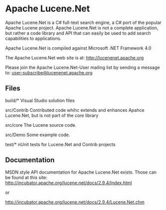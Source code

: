 # Apache Lucene.Net

Apache Lucene.Net is a C# full-text search engine, a C# port of the popular Apache Lucene project.  Apache Lucene.Net is not a complete application, but rather a code library and API that can easily be used to add search capabilities to applications.

Apache Lucene.Net is compiled against Microsoft .NET Framework 4.0

The Apache Lucene.Net web site is at:
  http://lucenenet.apache.org

Please join the Apache Lucene.Net-User mailing list by sending a message to:
  user-subscribe@lucenenet.apache.org


## Files
  
build/*
  Visual Studio solution files
 
src/Contrib
  Contributed code whihc extends and enhances Apahce Lucene.Net, but is not part of the core library
  
src/core
  The Lucene source code.

src/Demo
  Some example code.

test/*
  nUnit tests for Lucene.Net and Contrib projects

## Documentation

MSDN style API documentation for Apache Lucene.Net exists.  Those can be found at this site:
  http://incubator.apache.org/lucene.net/docs/2.9.4/Index.html
  
  or 
  
  http://incubator.apache.org/lucene.net/docs/2.9.4/Lucene.Net.chm